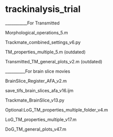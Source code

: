 # trackinalysis_trial

___________For Transmitted


Morphological_operations_5.m

Trackmate_combined_settings_v6.py

TM_properties_multiple_5.m (outdated)

Transmitted_TM_general_plots_v2.m (outdated)





__________For brain slice movies

BrainSlice_Register_AFA_v2.m

save_tifs_brain_slices_afa_v16.ijm

Trackmate_BrainSlice_v13.py

Optional:LoG_TM_properties_multiple_folder_v4.m

LoG_TM_properties_multiple_v17.m

DoG_TM_general_plots_v47.m
